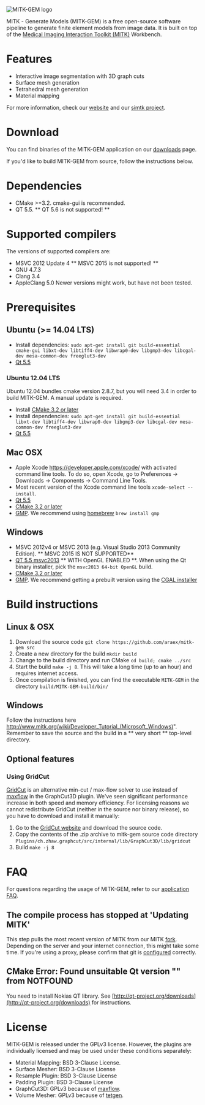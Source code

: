 ![MITK-GEM logo](https://github.com/araex/mitk-gem/blob/master/mitk_gem.png)

MITK - Generate Models (MITK-GEM) is a free open-source software pipeline to generate finite element models from image data. 
It is built on top of the [Medical Imaging Interaction Toolkit (MITK)](http://mitk.org/wiki/MITK) Workbench.

# Features
- Interactive image segmentation with 3D graph cuts
- Surface mesh generation
- Tetrahedral mesh generation
- Material mapping

For more information, check our [website](http://araex.github.io/mitk-gem-site/) and our [simtk project](https://simtk.org/home/mitk-gem).

# Download
You can find binaries of the MITK-GEM application on our [downloads](https://simtk.org/project/xml/downloads.xml?group_id=1063) page.

If you'd like to build MITK-GEM from source, follow the instructions below.

# Dependencies
- CMake >=3.2. cmake-gui is recommended.
- QT 5.5. ** QT 5.6 is not supported! **

# Supported compilers
The versions of supported compilers are:
- MSVC 2012 Update 4 ** MSVC 2015 is not supported! **
- GNU 4.7.3
- Clang 3.4
- AppleClang 5.0
Newer versions might work, but have not been tested.

# Prerequisites
## Ubuntu (>= 14.04 LTS)
- Install dependencies: `sudo apt-get install git build-essential cmake-gui libxt-dev libtiff4-dev libwrap0-dev libgmp3-dev libcgal-dev mesa-common-dev freeglut3-dev`
- [Qt 5.5](https://download.qt.io/new_archive/qt/5.5/)

### Ubuntu 12.04 LTS
Ubuntu 12.04 bundles cmake version 2.8.7, but you will need 3.4 in order to build MITK-GEM. A manual update is required.
- Install [CMake 3.2 or later](http://www.cmake.org/download/)
- Install dependencies: `sudo apt-get install git build-essential libxt-dev libtiff4-dev libwrap0-dev libgmp3-dev libcgal-dev mesa-common-dev freeglut3-dev`
- [Qt 5.5](https://download.qt.io/new_archive/qt/5.5/)

## Mac OSX
- Apple Xcode https://developer.apple.com/xcode/ with activated command line tools. To do so, open Xcode, go to Preferences -> Downloads -> Components -> Command Line Tools.
- Most recent version of the Xcode command line tools `xcode-select --install`.
- [Qt 5.5](https://download.qt.io/new_archive/qt/5.5/)
- [CMake 3.2 or later](http://www.cmake.org/download/)
- [GMP](https://gmplib.org/#DOWNLOAD). We recommend using [homebrew](http://brew.sh/) `brew install gmp`

## Windows
- MSVC 2012v4 or MSVC 2013 (e.g. Visual Studio 2013 Community Edition). ** MSVC 2015 IS NOT SUPPORTED**
- [QT 5.5 msvc2013](https://download.qt.io/new_archive/qt/5.5/) ** WITH OpenGL ENABLED **. When using the Qt binary installer, pick the `msvc2013 64-bit OpenGL` build.
- [CMake 3.2 or later](http://www.cmake.org/download/)
- [GMP](https://gmplib.org/#DOWNLOAD). We recommend getting a prebuilt version using the [CGAL installer](https://github.com/CGAL/cgal/releases/download/releases%2FCGAL-4.9/CGAL-4.9-Setup.exe)

# Build instructions
## Linux & OSX
1. Download the source code `git clone https://github.com/araex/mitk-gem src`
2. Create a new directory for the build `mkdir build`
3. Change to the build directory and run CMake `cd build; cmake ../src`
4. Start the build `make -j 8`. This will take a long time (up to an hour) and requires internet access.
5. Once compilation is finished, you can find the executable `MITK-GEM` in the directory `build/MITK-GEM-build/bin/`

## Windows
Follow the instructions here http://www.mitk.org/wiki/Developer_Tutorial_(Microsoft_Windows)".
Remember to save the source and the build in a ** very short ** top-level directory.

## Optional features
### Using GridCut
[GridCut](http://www.gridcut.com/) is an alternative min-cut / max-flow solver to use instead of [maxflow](https://pub.ist.ac.at/~vnk/software.html) in the GraphCut3D plugin. We've seen significant performance increase  in both speed and memory efficiency. For licensing reasons we cannot redistribute GridCut (neither in the source nor binary release), so you have to download and install it manually:
1. Go to the [GridCut website](http://www.gridcut.com/) and download the source code.
2. Copy the contents of the .zip archive to mitk-gem source code directory `Plugins/ch.zhaw.graphcut/src/internal/lib/GraphCut3D/lib/gridcut`
3. Build `make -j 8`

# FAQ
For questions regarding the usage of MITK-GEM, refer to our [application FAQ](http://araex.github.io/mitk-gem-site/#faq).
## The compile process has stopped at 'Updating MITK'
This step pulls the most recent version of MITK from our MITK [fork](https://github.com/araex/mitk). 
Depending on the server and your internet connection, this might take some time. 
If you're using a proxy, please confirm that git is [configured](http://stackoverflow.com/questions/783811/getting-git-to-work-with-a-proxy-server) correctly.

## CMake Error: Found unsuitable Qt version "" from NOTFOUND
You need to install Nokias QT library. See [http://qt-project.org/downloads](http://qt-project.org/downloads) for instructions.

# License
MITK-GEM is released under the GPLv3 license. However, the plugins are individually licensed and may be used under these conditions separately:
- Material Mapping: BSD 3-Clause License.
- Surface Mesher: BSD 3-Clause License
- Resample Plugin: BSD 3-Clause License
- Padding Plugin: BSD 3-Clause License
- GraphCut3D: GPLv3 because of [maxflow](https://pub.ist.ac.at/~vnk/software.html).
- Volume Mesher: GPLv3 because of [tetgen](http://wias-berlin.de/software/tetgen/).

